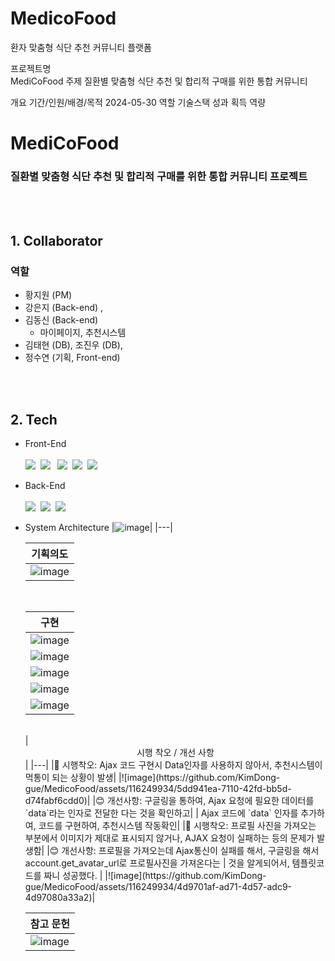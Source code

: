 # MedicoFood
환자 맞춤형 식단 추천 커뮤니티 플랫폼

프로젝트명  
MediCoFood
주제
질환별 맞춤형 식단 추천 및 합리적 구매를 위한 통합 커뮤니티

개요 기간/인원/배경/목적
2024-05-30
역할
기술스택
성과 획득 역량

# <b> MediCoFood </b>

### <b>질환별 맞춤형 식단 추천 및 합리적 구매를 위한 통합 커뮤니티 프로젝트</b>


<br><br>

## 1. Collaborator
### 역할
- 황지원 (PM)
- 강은지 (Back-end) ,
- 김동신 (Back-end)
  - 마이페이지, 추천시스템    
- 김태현 (DB), 조진우 (DB),
- 정수연 (기획, Front-end)

<br><br>

## 2. Tech
- Front-End
<br><br>
  <img src="https://img.shields.io/badge/HTML5-E34F26?style=flat-square&logo=HTML5&logoColor=white">&nbsp;
      <img src="https://img.shields.io/badge/CSS3-1572B6?style=flat-square&logo=CSS3&logoColor=white">&nbsp;
&nbsp;<img src="https://img.shields.io/badge/Figma-F24E1E?style=flat-square&logo=Figma&logoColor=white">&nbsp;
      <img src="https://img.shields.io/badge/JavaScript-E2BD40?style=flat-square&logo=JavaScript&logoColor=white">&nbsp;
      <img src="https://img.shields.io/badge/Chart.js-E97898?style=flat-square&logo=Chart.js&logoColor=white">&nbsp;
  <br>
- Back-End
<br><br>
      <img src="https://img.shields.io/badge/Python-3776AB?style=flat-square&logo=Python&logoColor=white">&nbsp;
      <img src="https://img.shields.io/badge/Mysql-4479A1?style=flat-square&logo=Mysql&logoColor=white">&nbsp;
      <img src="https://img.shields.io/badge/Django-0A3711?style=flat-square&logo=Django&logoColor=white">&nbsp;
  <br>
- System Architecture
  |![image](https://github.com/KimDong-gue/MedicoFood/assets/116249934/0080f043-7789-4255-9f80-b56fe61904c8)|
  |---|
  <br>
  
  |<div align='center'>기획의도</div>|
  |---|
  |![image](https://github.com/KimDong-gue/MedicoFood/assets/116249934/086e044a-41ce-45d2-ac98-f92f112d99e7)|

  
  <br>
  
  |<div align='center'>구현</div>|
  |---|
  |![image](https://github.com/KimDong-gue/MedicoFood/assets/116249934/a57055cc-75dc-4fe0-ad16-2d31444861a7)|
  |![image](https://github.com/KimDong-gue/MedicoFood/assets/116249934/a341c3a8-8e6d-4189-9ba3-08d94593c78c)|
  |![image](https://github.com/KimDong-gue/MedicoFood/assets/116249934/aad85d80-9cad-4cac-bd88-3b1bff246762)|
  |![image](https://github.com/KimDong-gue/MedicoFood/assets/116249934/d3b7f8d0-cc33-435e-9552-2b8169ba543c)|
  |![image](https://github.com/KimDong-gue/MedicoFood/assets/116249934/a211837a-d136-488d-bd36-a3298ca36c83)|



  <br>
  |<div align='center'>시행 착오 / 개선 사항</div>|
  |---|
  |🥸 시행착오: Ajax 코드 구현시 Data인자를 사용하지 않아서, 추천시스템이 먹통이 되는 상황이 발생|
  |![image](https://github.com/KimDong-gue/MedicoFood/assets/116249934/5dd941ea-7110-42fd-bb5d-d74fabf6cdd0)|
  |😊 개선사항: 구글링을 통하여, Ajax 요청에 필요한 데이터를 `data`라는 인자로 전달한 다는 것을 확인하고|
  | Ajax 코드에 `data` 인자를 추가하여, 코드를 구현하여, 추천시스템 작동확인|
  |🥸 시행착오: 프로필 사진을 가져오는 부분에서 이미지가 제대로 표시되지 않거나, AJAX 요청이 실패하는 등의 문제가 발생함|
  |😊 개선사항: 프로필을 가져오는데 Ajax통신이 실패를 해서, 구글링을 해서 account.get_avatar_url로 프로필사진을 가져온다는 
  | 것을 알게되어서, 템플릿코드를 짜니 성공했다. |
  |![image](https://github.com/KimDong-gue/MedicoFood/assets/116249934/4d9701af-ad71-4d57-adc9-4d97080a33a2)|
  
  
  |<div align='center'>참고 문헌</div>|
  |---|
  |![image](https://github.com/KimDong-gue/MedicoFood/assets/116249934/9f12d371-dcf1-426d-86af-038043a1186d)|
  <br>
  
</div>

